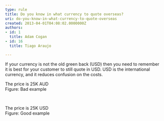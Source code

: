 ```yaml
---
type: rule
title: Do you know in what currency to quote overseas?
uri: do-you-know-in-what-currency-to-quote-overseas
created: 2013-04-01T04:08:02.0000000Z
authors:
- id: 1
  title: Adam Cogan
- id: 16
  title: Tiago Araujo

---
```




<span class='intro'> <p>If your currency is not the old green back (USD) then you need to remember it is best for your customer to still quote in USD. USD is the international currency, and it reduces confusion on the costs. </p> </span>

<p>​The price is 25K AUD<br><span class="ssw-rteStyle-FigureBad">Figure&#58; Bad example</span></p><p><br></p><p>The price is 25K USD<br>Figure&#58; Good example<br></p>


